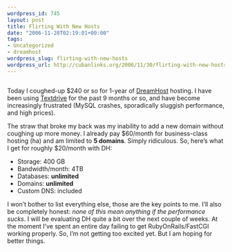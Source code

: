 ```yaml
--- 
wordpress_id: 745
layout: post
title: Flirting With New Hosts
date: "2006-11-28T02:19:01+00:00"
tags: 
- Uncategorized
- dreamhost
wordpress_slug: flirting-with-new-hosts
wordpress_url: http://cubanlinks.org/2006/11/30/flirting-with-new-hosts
---
```

<p><img src="http://dreamhost.com/images/logo.png" alt="" /></p>


<p>Today I coughed-up $240 or so for 1-year of <a href="http://www.dreamhost.com">DreamHost</a> hosting. I have been using <a href="http://www.textdrive.com">Textdrive</a> for the past 9 months or so, and have become increasingly frustrated (MySQL crashes, sporadically sluggish performance, and high prices).</p>


<p>The straw that broke my back was my inability to add a new domain without coughing up more money. I already pay $60/month for business-class hosting (ha) and am limited to <strong>5 domains</strong>. Simply ridiculous.  So, here&#8217;s what I get for roughly $20/month with DH:</p>


<ul>
<li>Storage: 400 GB</li>
	<li>Bandwidth/month: 4TB</li>
	<li>Databases: <strong>unlimited</strong></li>
	<li>Domains: <strong>unlimited</strong></li>
	<li>Custom <span class="caps">DNS</span>: included</li>
</ul>


<p>I won&#8217;t bother to list everything else, those are the key points to me. I&#8217;ll also be completely honest: <em>none of this mean anything if the performance sucks</em>. I will be evaluating DH quite a bit over the next couple of weeks. At the moment I&#8217;ve spent an entire day failing to get RubyOnRails/FastCGI working properly. So, I&#8217;m not getting too excited yet. But I am hoping for better things.</p>
